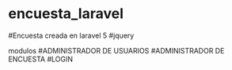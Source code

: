 # encuesta_laravel

#Encuesta creada en laravel 5
#jquery 

modulos
#ADMINISTRADOR DE USUARIOS
#ADMINISTRADOR DE ENCUESTA
#LOGIN
